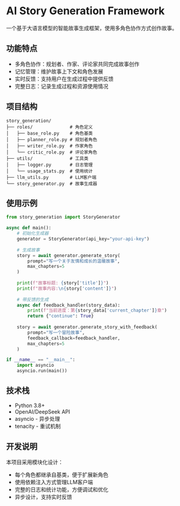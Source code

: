 # AI Story Generation Framework

一个基于大语言模型的智能故事生成框架，使用多角色协作方式创作故事。

## 功能特点

- 多角色协作：规划者、作家、评论家共同完成故事创作
- 记忆管理：维护故事上下文和角色发展
- 实时反馈：支持用户在生成过程中提供反馈
- 完整日志：记录生成过程和资源使用情况

## 项目结构

```
story_generation/
├── roles/              # 角色定义
│   ├── base_role.py    # 角色基类
│   ├── planner_role.py # 规划者角色
│   ├── writer_role.py  # 作家角色
│   └── critic_role.py  # 评论家角色
├── utils/              # 工具类
│   ├── logger.py       # 日志管理
│   └── usage_stats.py  # 使用统计
├── llm_utils.py        # LLM客户端
└── story_generator.py  # 故事生成器
```

## 使用示例

```python
from story_generation import StoryGenerator

async def main():
    # 初始化生成器
    generator = StoryGenerator(api_key="your-api-key")
    
    # 生成故事
    story = await generator.generate_story(
        prompt="写一个关于友情和成长的温暖故事",
        max_chapters=5
    )
    
    print(f"故事标题: {story['title']}")
    print(f"故事内容:\n{story['content']}")
    
    # 带反馈的生成
    async def feedback_handler(story_data):
        print(f"当前进度：第{story_data['current_chapter']}章")
        return {"continue": True}
    
    story = await generator.generate_story_with_feedback(
        prompt="写一个冒险故事",
        feedback_callback=feedback_handler,
        max_chapters=5
    )

if __name__ == "__main__":
    import asyncio
    asyncio.run(main())
```

## 技术栈

- Python 3.8+
- OpenAI/DeepSeek API
- asyncio - 异步处理
- tenacity - 重试机制

## 开发说明

本项目采用模块化设计：
- 每个角色都继承自基类，便于扩展新角色
- 使用依赖注入方式管理LLM客户端
- 完整的日志和统计功能，方便调试和优化
- 异步设计，支持实时反馈
